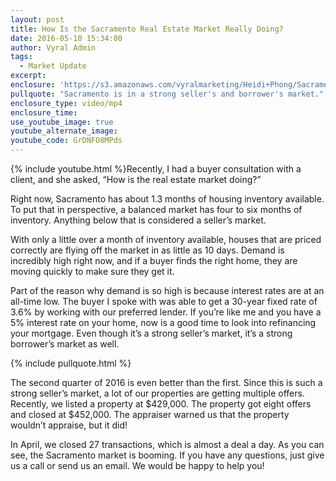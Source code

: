 ```yaml
---
layout: post
title: How Is the Sacramento Real Estate Market Really Doing?
date: 2016-05-10 15:34:00
author: Vyral Admin
tags:
  - Market Update
excerpt:
enclosure: 'https://s3.amazonaws.com/vyralmarketing/Heidi+Phong/Sacramento+Real+Estate-+The+Sacramento+real+estate+market+is+booming%2521.mp4'
pullquote: "Sacramento is in a strong seller's and borrower's market."
enclosure_type: video/mp4
enclosure_time:
use_youtube_image: true
youtube_alternate_image:
youtube_code: GrDNFO8MPds
---
```



{% include youtube.html %}Recently, I had a buyer consultation with a client, and she asked, “How is the real estate market doing?”

Right now, Sacramento has about 1.3 months of housing inventory available. To put that in perspective, a balanced market has four to six months of inventory. Anything below that is considered a seller’s market.

With only a little over a month of inventory available, houses that are priced correctly are flying off the market in as little as 10 days. Demand is incredibly high right now, and if a buyer finds the right home, they are moving quickly to make sure they get it.

Part of the reason why demand is so high is because interest rates are at an all-time low. The buyer I spoke with was able to get a 30-year fixed rate of 3.6% by working with our preferred lender. If you’re like me and you have a 5% interest rate on your home, now is a good time to look into refinancing your mortgage. Even though it’s a strong seller’s market, it’s a strong borrower’s market as well.

{% include pullquote.html %}

The second quarter of 2016 is even better than the first. Since this is such a strong seller’s market, a lot of our properties are getting multiple offers. Recently, we listed a property at $429,000. The property got eight offers and closed at $452,000. The appraiser warned us that the property wouldn’t appraise, but it did!

In April, we closed 27 transactions, which is almost a deal a day. As you can see, the Sacramento market is booming. If you have any questions, just give us a call or send us an email. We would be happy to help you!